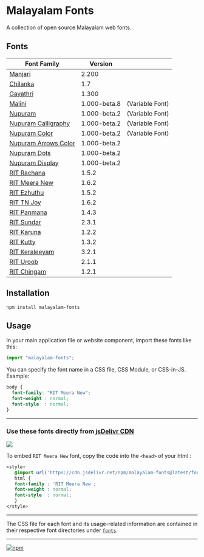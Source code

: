 # Malayalam Fonts
A collection of open source Malayalam web fonts.

## Fonts
| **Font Family** | **Version** |  |
|---|---|---|
| [Manjari](fonts/Manjari/) | 2.200 |
| [Chilanka](fonts/Chilanka/) | 1.7 |
| [Gayathri](fonts/Gayathri/) | 1.300 |
| [Malini](fonts/Malini/) | 1.000-beta.8 | (Variable Font) |
| [Nupuram](fonts/Nupuram/) | 1.000-beta.2 | (Variable Font) |
| [Nupuram Calligraphy](fonts/Nupuram-Calligraphy/) | 1.000-beta.2 | (Variable Font) |
| [Nupuram Color](fonts/Nupuram-Color/) | 1.000-beta.2 | (Variable Font) |
| [Nupuram Arrows Color](fonts/Nupuram-Arrows-Color/) | 1.000-beta.2 |
| [Nupuram Dots](fonts/Nupuram-Dots/) | 1.000-beta.2 |
| [Nupuram Display](fonts/Nupuram-Display/) | 1.000-beta.2 |
| [RIT Rachana](fonts/RIT-Rachana/) | 1.5.2 |
| [RIT Meera New](fonts/RIT-MeeraNew/) | 1.6.2 |
| [RIT Ezhuthu](fonts/RIT-Ezhuthu/) | 1.5.2 |
| [RIT TN Joy](fonts/RIT-TNJoy/) | 1.6.2 |
| [RIT Panmana](fonts/RIT-Panmana/) | 1.4.3 |
| [RIT Sundar](fonts/RIT-Sundar/) | 2.3.1 |
| [RIT Karuna](fonts/RIT-Karuna/) | 1.2.2 |
| [RIT Kutty](fonts/RIT-Kutty/) | 1.3.2 |
| [RIT Keraleeyam](fonts/RIT-Keraleeyam/) | 3.2.1 |
| [RIT Uroob](fonts/RIT-Uroob/) | 2.1.1 |
| [RIT Chingam](fonts/RIT-Chingam/) | 1.2.1 |

## Installation

```shell
npm install malayalam-fonts
```
## Usage

In your main application file or website component, import these fonts like this:

```javascript
import "malayalam-fonts";
```
You can specify the font name in a CSS file, CSS Module, or CSS-in-JS. Example:

```css
body {
  font-family: "RIT Meera New";
  font-weight : normal;
  font-style  : normal;
}
```
---

### Use these fonts directly from [jsDelivr CDN](https://www.jsdelivr.com/package/npm/malayalam-fonts)

[![](https://data.jsdelivr.com/v1/package/npm/malayalam-fonts/badge)](https://www.jsdelivr.com/package/npm/malayalam-fonts)

To embed `RIT Meera New` font, copy the code into the `<head>` of your html :

```css
<style>
   @import url('https://cdn.jsdelivr.net/npm/malayalam-fonts@latest/fonts.min.css');
   html {
   font-family : 'RIT Meera New';
   font-weight : normal;
   font-style  : normal;
   }
</style>
```
---

The CSS file for each font and its usage-related information are contained in their respective font directories under [`fonts`](fonts/).

----
[![npm](https://img.shields.io/npm/v/malayalam-fonts?color=red)](https://www.npmjs.com/package/malayalam-fonts)